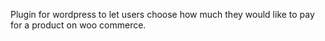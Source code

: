 Plugin for wordpress to let users choose how much they would like to pay for a product on woo commerce.